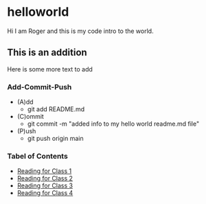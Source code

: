 # helloworld

Hi I am Roger and this is my code intro to the world.

## This is an addition

Here is some more text to add

### Add-Commit-Push

- (A)dd
  - git add README.md
- (C)ommit
  - git commit -m "added info to my hello world readme.md file"
- (P)ush
  - git push origin main

### Tabel of Contents

<!-- - [![image](https://pixy.org/src2/594/thumbs350/5940351.jpg)](read1.md) -->
- [Reading for Class 1](read1.md)
- [Reading for Class 2](read2.md)
- [Reading for Class 3](read3.md)
- [Reading for Class 4](read4.md)